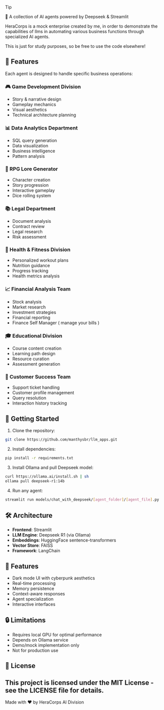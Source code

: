 > [!TIP]
> 🤖 A collection of AI agents powered by Deepseek & Streamlit

HeraCorps is a mock enterprise created by me, in order to demonstrate the capabilities of llms in automating various business functions through specialized AI agents.

This is just for study purposes, so be free to use the code elsewhere!

## 🌟 Features

Each agent is designed to handle specific business operations:

### 🎮 Game Development Division
- Story & narrative design
- Gameplay mechanics
- Visual aesthetics
- Technical architecture planning

### 📊 Data Analytics Department
- SQL query generation
- Data visualization
- Business intelligence
- Pattern analysis

### 🎲 RPG Lore Generator
- Character creation
- Story progression
- Interactive gameplay
- Dice rolling system

### 📚 Legal Department
- Document analysis
- Contract review
- Legal research
- Risk assessment

### 💪 Health & Fitness Division
- Personalized workout plans
- Nutrition guidance
- Progress tracking
- Health metrics analysis

### 📈 Financial Analysis Team
- Stock analysis
- Market research
- Investment strategies
- Financial reporting
- Finance Self Manager ( manage your bills )

### 🎓 Educational Division
- Course content creation
- Learning path design
- Resource curation
- Assessment generation

### 🤝 Customer Success Team
- Support ticket handling
- Customer profile management
- Query resolution
- Interaction history tracking

## 🚀 Getting Started

1. Clone the repository:
```bash
git clone https://github.com/manthysbr/llm_apps.git
```

2. Install dependencies:
```bash
pip install -r requirements.txt
```

3. Install Ollama and pull Deepseek model:
```bash
curl https://ollama.ai/install.sh | sh
ollama pull deepseek-r1:14b
```

4. Run any agent:
```bash
streamlit run models/chat_with_deepseek/[agent_folder]/[agent_file].py
```

## 🛠️ Architecture

- **Frontend**: Streamlit
- **LLM Engine**: Deepseek R1 (via Ollama)
- **Embeddings**: HuggingFace sentence-transformers
- **Vector Store**: FAISS
- **Framework**: LangChain

## 🎨 Features

- Dark mode UI with cyberpunk aesthetics
- Real-time processing
- Memory persistence
- Context-aware responses
- Agent specialization
- Interactive interfaces

## 🔒 Limitations

- Requires local GPU for optimal performance
- Depends on Ollama service
- Demo/mock implementation only
- Not for production use

## 📜 License

This project is licensed under the MIT License - see the LICENSE file for details.
---
Made with ❤️ by HeraCorps AI Division
